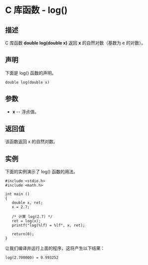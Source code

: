 
# C 库函数 - log()

  

## 描述

C 库函数 **double log(double x)** 返回 **x** 的自然对数（基数为 e 的对数）。

## 声明

下面是 log() 函数的声明。

```
double log(double x)

```

## 参数

*   **x** -- 浮点值。

## 返回值

该函数返回 x 的自然对数。

## 实例

下面的实例演示了 log() 函数的用法。

```
#include <stdio.h>
#include <math.h>

int main ()
{
   double x, ret;
   x = 2.7;

   /* 计算 log(2.7) */
   ret = log(x);
   printf("log(%lf) = %lf", x, ret);

   return(0);
}

```

让我们编译并运行上面的程序，这将产生以下结果：

```
log(2.700000) = 0.993252

```

  

